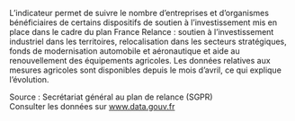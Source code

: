 <p>
L’indicateur permet de suivre le nombre d’entreprises et d’organismes bénéficiaires de certains dispositifs de soutien à l’investissement mis en place dans le cadre du plan France Relance : soutien à l’investissement industriel dans les territoires, relocalisation dans les secteurs stratégiques, fonds de modernisation automobile et aéronautique et aide au renouvellement des équipements agricoles.
Les données relatives aux mesures agricoles sont disponibles depuis le mois d’avril, ce qui explique l’évolution.
</p>
<p class="font-italic body-2">Source : Secrétariat général au plan de relance (SGPR) <br> Consulter les données sur <a target="_blank" href="https://www.data.gouv.fr/fr/datasets/barometre-des-resultats-de-laction-publique/">www.data.gouv.fr</a>